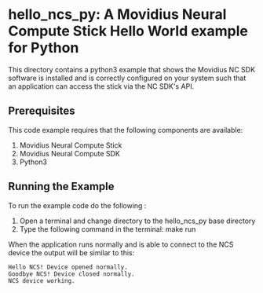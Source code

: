 # hello_ncs_py: A Movidius Neural Compute Stick Hello World example for Python

This directory contains a python3 example that shows the Movidius NC SDK software is installed and is correctly configured on your system such that an application can access the stick via the NC SDK's API.

## Prerequisites

This code example requires that the following components are available:
1. Movidius Neural Compute Stick
2. Movidius Neural Compute SDK
3. Python3


## Running the Example
To run the example code do the following :
1. Open a terminal and change directory to the hello_ncs_py base directory
2. Type the following command in the terminal: make run 

When the application runs normally and is able to connect to the NCS device the output will be similar to this:

~~~
Hello NCS! Device opened normally.
Goodbye NCS! Device closed normally.
NCS device working.
~~~



